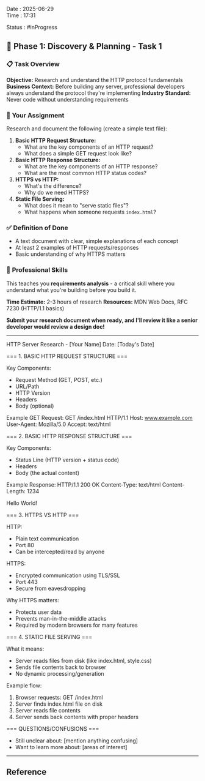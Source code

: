 
Date : 2025-06-29  
Time : 17:31

Status :  #inProgress 
## 🎯 **Phase 1: Discovery & Planning - Task 1**

### 📋 **Task Overview**

**Objective:** Research and understand the HTTP protocol fundamentals **Business Context:** Before building any server, professional developers always understand the protocol they're implementing **Industry Standard:** Never code without understanding requirements

### 🔧 **Your Assignment**

Research and document the following (create a simple text file):

1. **Basic HTTP Request Structure:**
    - What are the key components of an HTTP request?
    - What does a simple GET request look like?
2. **Basic HTTP Response Structure:**
    - What are the key components of an HTTP response?
    - What are the most common HTTP status codes?
3. **HTTPS vs HTTP:**
    - What's the difference?
    - Why do we need HTTPS?
4. **Static File Serving:**
    - What does it mean to "serve static files"?
    - What happens when someone requests `index.html`?

### ✅ **Definition of Done**

- A text document with clear, simple explanations of each concept
- At least 2 examples of HTTP requests/responses
- Basic understanding of why HTTPS matters

### 🎯 **Professional Skills**

This teaches you **requirements analysis** - a critical skill where you understand what you're building before you build it.

**Time Estimate:** 2-3 hours of research **Resources:** MDN Web Docs, RFC 7230 (HTTP/1.1 basics)

**Submit your research document when ready, and I'll review it like a senior developer would review a design doc!** 

--------------------------------------------------------------------
HTTP Server Research - [Your Name]
Date: [Today's Date]

=== 1. BASIC HTTP REQUEST STRUCTURE ===

Key Components:
- Request Method (GET, POST, etc.)
- URL/Path
- HTTP Version
- Headers
- Body (optional)

Example GET Request:
GET /index.html HTTP/1.1
Host: www.example.com
User-Agent: Mozilla/5.0
Accept: text/html

=== 2. BASIC HTTP RESPONSE STRUCTURE ===

Key Components:
- Status Line (HTTP version + status code)
- Headers
- Body (the actual content)

Example Response:
HTTP/1.1 200 OK
Content-Type: text/html
Content-Length: 1234

<html>
<body>Hello World!</body>
</html>

=== 3. HTTPS VS HTTP ===

HTTP:
- Plain text communication
- Port 80
- Can be intercepted/read by anyone

HTTPS:
- Encrypted communication using TLS/SSL
- Port 443
- Secure from eavesdropping

Why HTTPS matters:
- Protects user data
- Prevents man-in-the-middle attacks
- Required by modern browsers for many features

=== 4. STATIC FILE SERVING ===

What it means:
- Server reads files from disk (like index.html, style.css)
- Sends file contents back to browser
- No dynamic processing/generation

Example flow:
1. Browser requests: GET /index.html
2. Server finds index.html file on disk
3. Server reads file contents
4. Server sends back contents with proper headers

=== QUESTIONS/CONFUSIONS ===
- Still unclear about: [mention anything confusing]
- Want to learn more about: [areas of interest]
--------------------------------------------------------
## Reference